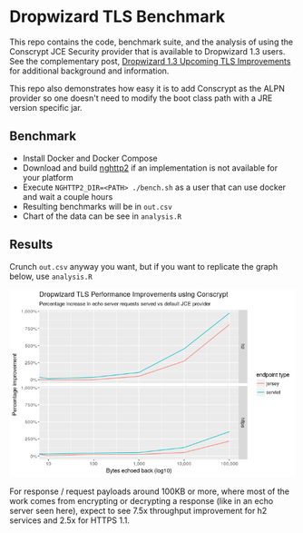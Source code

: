 # Dropwizard TLS Benchmark

This repo contains the code, benchmark suite, and the analysis of using the Conscrypt JCE Security provider that is available to Dropwizard 1.3 users. See the complementary post, [Dropwizard 1.3 Upcoming TLS Improvements](https://nbsoftsolutions.com/blog/dropwizard-1-3-upcoming-tls-improvements) for additional background and information.

This repo also demonstrates how easy it is to add Conscrypt as the ALPN provider so one doesn't need to modify the boot class path with a JRE version specific jar.

## Benchmark

- Install Docker and Docker Compose
- Download and build [nghttp2](https://github.com/nghttp2/nghttp2) if an implementation is not available for your platform
- Execute `NGHTTP2_DIR=<PATH> ./bench.sh` as a user that can use docker and wait a couple hours
- Resulting benchmarks will be in `out.csv`
- Chart of the data can be see in `analysis.R`

## Results

Crunch `out.csv` anyway you want, but if you want to replicate the graph below, use `analysis.R`

![](https://github.com/nickbabcock/dropwizard-tls-bench/raw/master/dropwizard-tls.png)

For response / request payloads around 100KB or more, where most of the work comes from encrypting or decrypting a response (like in an echo server seen here), expect to see 7.5x throughput improvement for h2 services and 2.5x for HTTPS 1.1.

